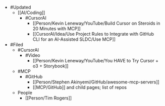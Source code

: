 - #Updated
	- [[AI/Coding]]
		- #CursorAI
			- [[Person/Kevin Leneway/YouTube/Build Cursor on Steroids in 20 Minutes with MCP]]
			- [[CursorAI/Idea/Use Project Rules to Integrate with GitHub CLI for an AI-Assisted SLDC/Use MCP]]
- #Filed
	- #CursorAI
		- #Video
			- [[Person/Kevin Leneway/YouTube/You HAVE to Try Cursor + o3 + Storybook]]
	- #MCP
		- #GitHub
			- [[Person/Stephen Akinyemi/GitHub/awesome-mcp-servers]]
			- [[MCP/GitHub]] and child pages; list of repos
	- People
		- [[Person/Tim Rogers]]